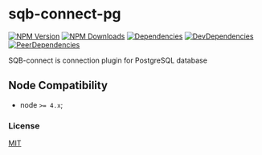 # sqb-connect-pg

[![NPM Version][npm-image]][npm-url]
[![NPM Downloads][downloads-image]][downloads-url]
[![Dependencies][dependencies-image]][dependencies-url]
[![DevDependencies][devdependencies-image]][devdependencies-url]
[![PeerDependencies][peerdependencies-image]][peerdependencies-url]

SQB-connect is connection plugin for PostgreSQL database

## Node Compatibility

  - node `>= 4.x`;
  
### License
[MIT](LICENSE)

[npm-image]: https://img.shields.io/npm/v/sqb-connect-pg.svg
[npm-url]: https://npmjs.org/package/sqb-connect-pg
[downloads-image]: https://img.shields.io/npm/dm/sqb-connect-pg.svg
[downloads-url]: https://npmjs.org/package/sqb-connect-pg
[dependencies-image]: https://david-dm.org/panates/sqb-connect-pg.svg
[dependencies-url]:https://david-dm.org/panates/sqb-connect-pg#info=dependencies
[devdependencies-image]: https://david-dm.org/panates/sqb-connect-pg/dev-status.svg
[devdependencies-url]:https://david-dm.org/panates/sqb-connect-pg?type=dev
[peerdependencies-image]: https://david-dm.org/panates/sqb-connect-pg/peer-status.svg
[peerdependencies-url]:https://david-dm.org/panates/sqb-connect-pg?type=peer

